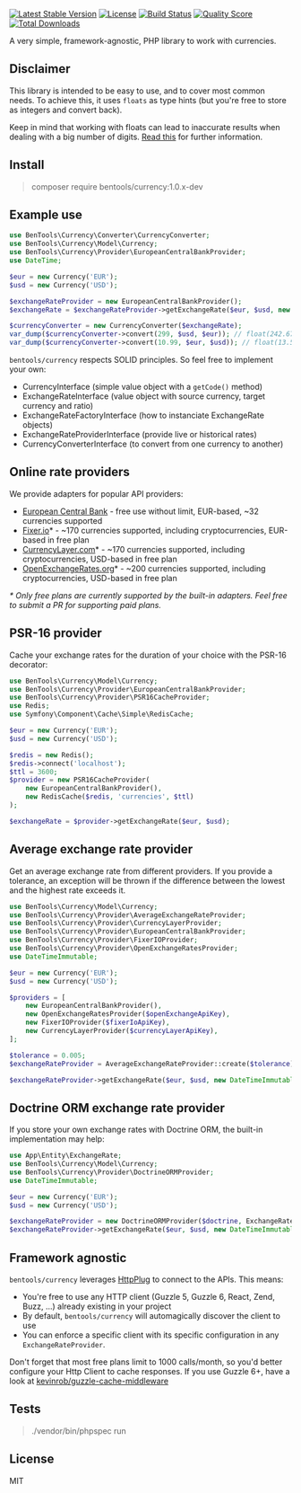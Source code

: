 [![Latest Stable Version](https://poser.pugx.org/bentools/currency/v/stable)](https://packagist.org/packages/bentools/currency)
[![License](https://poser.pugx.org/bentools/currency/license)](https://packagist.org/packages/bentools/currency)
[![Build Status](https://img.shields.io/travis/bpolaszek/currency/master.svg?style=flat-square)](https://travis-ci.org/bpolaszek/currency)
[![Quality Score](https://img.shields.io/scrutinizer/g/bpolaszek/currency.svg?style=flat-square)](https://scrutinizer-ci.com/g/bpolaszek/currency)
[![Total Downloads](https://poser.pugx.org/bentools/currency/downloads)](https://packagist.org/packages/bentools/currency)

A very simple, framework-agnostic, PHP library to work with currencies.

## Disclaimer

This library is intended to be easy to use, and to cover most common needs. To achieve this, it uses `floats` as type hints (but you're free to store as integers and convert back).

Keep in mind that working with floats can lead to inaccurate results when dealing with a big number of digits. [Read this](https://stackoverflow.com/questions/3730019/why-not-use-double-or-float-to-represent-currency) for further information.

## Install

> composer require bentools/currency:1.0.x-dev

## Example use

```php
use BenTools\Currency\Converter\CurrencyConverter;
use BenTools\Currency\Model\Currency;
use BenTools\Currency\Provider\EuropeanCentralBankProvider;
use DateTime;

$eur = new Currency('EUR');
$usd = new Currency('USD');

$exchangeRateProvider = new EuropeanCentralBankProvider();
$exchangeRate = $exchangeRateProvider->getExchangeRate($eur, $usd, new DateTime('yesterday'));

$currencyConverter = new CurrencyConverter($exchangeRate);
var_dump($currencyConverter->convert(299, $usd, $eur)); // float(242.67510753997)
var_dump($currencyConverter->convert(10.99, $eur, $usd)); // float(13.540779)
```

`bentools/currency` respects SOLID principles. So feel free to implement your own:

- CurrencyInterface (simple value object with a `getCode()` method)
- ExchangeRateInterface (value object with source currency, target currency and ratio)
- ExchangeRateFactoryInterface (how to instanciate ExchangeRate objects)
- ExchangeRateProviderInterface (provide live or historical rates)
- CurrencyConverterInterface (to convert from one currency to another)

## Online rate providers

We provide adapters for popular API providers:

- [European Central Bank](https://www.ecb.europa.eu/stats/policy_and_exchange_rates/euro_reference_exchange_rates/html/index.en.html) - free use without limit, EUR-based, ~32 currencies supported
- [Fixer.io](https://fixer.io/)* - ~170 currencies supported, including cryptocurrencies, EUR-based in free plan
- [CurrencyLayer.com](https://fixer.io/)* - ~170 currencies supported, including cryptocurrencies, USD-based in free plan
- [OpenExchangeRates.org](https://fixer.io/)* - ~200 currencies supported, including cryptocurrencies, USD-based in free plan

_\* Only free plans are currently supported by the built-in adapters. Feel free to submit a PR for supporting paid plans._

## PSR-16 provider

Cache your exchange rates for the duration of your choice with the PSR-16 decorator:

```php
use BenTools\Currency\Model\Currency;
use BenTools\Currency\Provider\EuropeanCentralBankProvider;
use BenTools\Currency\Provider\PSR16CacheProvider;
use Redis;
use Symfony\Component\Cache\Simple\RedisCache;

$eur = new Currency('EUR');
$usd = new Currency('USD');

$redis = new Redis();
$redis->connect('localhost');
$ttl = 3600;
$provider = new PSR16CacheProvider(
    new EuropeanCentralBankProvider(), 
    new RedisCache($redis, 'currencies', $ttl)
);

$exchangeRate = $provider->getExchangeRate($eur, $usd);
```

## Average exchange rate provider

Get an average exchange rate from different providers. If you provide a tolerance, an exception will be thrown if the difference between the lowest and the highest rate exceeds it.

```php
use BenTools\Currency\Model\Currency;
use BenTools\Currency\Provider\AverageExchangeRateProvider;
use BenTools\Currency\Provider\CurrencyLayerProvider;
use BenTools\Currency\Provider\EuropeanCentralBankProvider;
use BenTools\Currency\Provider\FixerIOProvider;
use BenTools\Currency\Provider\OpenExchangeRatesProvider;
use DateTimeImmutable;

$eur = new Currency('EUR');
$usd = new Currency('USD');

$providers = [
    new EuropeanCentralBankProvider(),
    new OpenExchangeRatesProvider($openExchangeApiKey),
    new FixerIOProvider($fixerIoApiKey),
    new CurrencyLayerProvider($currencyLayerApiKey),
];

$tolerance = 0.005;
$exchangeRateProvider = AverageExchangeRateProvider::create($tolerance)->withProviders(...$providers);

$exchangeRateProvider->getExchangeRate($eur, $usd, new DateTimeImmutable('2018-03-29'))->getRatio();
```

## Doctrine ORM exchange rate provider

If you store your own exchange rates with Doctrine ORM, the built-in implementation may help:

```php
use App\Entity\ExchangeRate;
use BenTools\Currency\Model\Currency;
use BenTools\Currency\Provider\DoctrineORMProvider;
use DateTimeImmutable;

$eur = new Currency('EUR');
$usd = new Currency('USD');

$exchangeRateProvider = new DoctrineORMProvider($doctrine, ExchangeRate::class);
$exchangeRateProvider->getExchangeRate($eur, $usd, new DateTimeImmutable('2018-03-29'))->getRatio();
``` 

## Framework agnostic

`bentools/currency` leverages  [HttpPlug](http://docs.php-http.org/en/latest/) to connect to the APIs. This means:

- You're free to use any HTTP client (Guzzle 5, Guzzle 6, React, Zend, Buzz, ...) already existing in your project
- By default, `bentools/currency` will automagically discover the client to use
- You can enforce a specific client with its specific configuration in any `ExchangeRateProvider`.

Don't forget that most free plans limit to 1000 calls/month, so you'd better configure your Http Client to cache responses. If you use Guzzle 6+, have a look at [kevinrob/guzzle-cache-middleware](https://github.com/Kevinrob/guzzle-cache-middleware)

## Tests

> ./vendor/bin/phpspec run


## License

MIT
